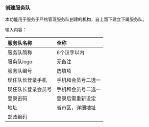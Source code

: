 ### 创建服务队

本功能用于服务于严格管理服务队创建的机构，自上而下建立下属服务队。

输入内容：

| 服务队名称 | 全称 |
| :--- | :--- |
| 服务队简称 | 6个汉字以内 |
| 服务队logo | 无备注 |
| 服务队编号 | 选填项 |
| 现任队长登录手机 | 手机和会员号二选一 |
| 现任队长登录会员号 | 手机和会员号二选一 |
| 登录密码 | 登录后需重新设定 |
| 地址 | 省市区，详细地址 |
| 邮政编码 |  |



